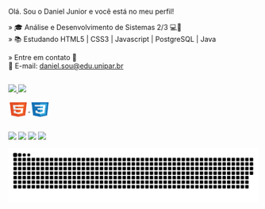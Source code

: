 Olá. Sou o Daniel Junior e você está no meu perfil!

» 🎓 Análise e Desenvolvimento de Sistemas 2/3 💻🖤<br>
» 📚 Estudando HTML5 | CSS3 | Javascript | PostgreSQL | Java

» Entre em contato 📌 <br>
 📩 E-mail: daniel.sou@edu.unipar.br
 
 ##
 
<div>
  <a href="https://github.com/danieljrs">
  <img height="140em" src="https://github-readme-stats.vercel.app/api?username=danieljrs&show_icons=true&theme=react&include_all_commits=true&count_private=true"/> 
  <img height="140em" src="https://github-readme-stats.vercel.app/api/top-langs/?username=danieljrs&layout=compact&langs_count=7&theme=react"/>
</div>
<div style="display: inline_block"><br>
  <img align="center" alt="Daniel-HTML" height="30" width="40" src="https://raw.githubusercontent.com/devicons/devicon/master/icons/html5/html5-original.svg">
  <img align="center" alt="Daniel-CSS" height="30" width="40" src="https://raw.githubusercontent.com/devicons/devicon/master/icons/css3/css3-original.svg">
</div>
  
##
  
<div>
    <a href="https://api.whatsapp.com/send?phone=5544984350071" target="_blank"><img src="https://img.shields.io/badge/WhatsApp-25D366?style=for-the-badge&logo=whatsapp&logoColor=white" target="_blank"></a>
  <a href="https://instagram.com/danjrs_" target="_blank"><img src="https://img.shields.io/badge/-Instagram-%23E4405F?style=for-the-badge&logo=instagram&logoColor=white" target="_blank"></a>
 	<a href="https://www.facebook.com/d4niel.jr/" target="_blank"><img src="https://img.shields.io/badge/Facebook-1877F2?style=for-the-badge&logo=facebook&logoColor=white" target="_blank"></a>
  <a href="https://www.linkedin.com/in/daniel-junior-990944200/" target="_blank"><img src="https://img.shields.io/badge/LinkedIn-0077B5?style=for-the-badge&logo=linkedin&logoColor=white" target="_blank"></a> 
</div>
 
 ![Snake animation](https://github.com/danieljrs/danieljrs/blob/output/github-contribution-grid-snake.svg)
